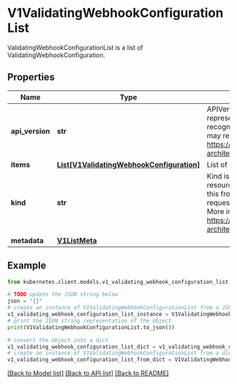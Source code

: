 # V1ValidatingWebhookConfigurationList

ValidatingWebhookConfigurationList is a list of ValidatingWebhookConfiguration.

## Properties

Name | Type | Description | Notes
------------ | ------------- | ------------- | -------------
**api_version** | **str** | APIVersion defines the versioned schema of this representation of an object. Servers should convert recognized schemas to the latest internal value, and may reject unrecognized values. More info: https://git.k8s.io/community/contributors/devel/sig-architecture/api-conventions.md#resources | [optional] 
**items** | [**List[V1ValidatingWebhookConfiguration]**](V1ValidatingWebhookConfiguration.md) | List of ValidatingWebhookConfiguration. | 
**kind** | **str** | Kind is a string value representing the REST resource this object represents. Servers may infer this from the endpoint the kubernetes.client submits requests to. Cannot be updated. In CamelCase. More info: https://git.k8s.io/community/contributors/devel/sig-architecture/api-conventions.md#types-kinds | [optional] 
**metadata** | [**V1ListMeta**](V1ListMeta.md) |  | [optional] 

## Example

```python
from kubernetes.client.models.v1_validating_webhook_configuration_list import V1ValidatingWebhookConfigurationList

# TODO update the JSON string below
json = "{}"
# create an instance of V1ValidatingWebhookConfigurationList from a JSON string
v1_validating_webhook_configuration_list_instance = V1ValidatingWebhookConfigurationList.from_json(json)
# print the JSON string representation of the object
print(V1ValidatingWebhookConfigurationList.to_json())

# convert the object into a dict
v1_validating_webhook_configuration_list_dict = v1_validating_webhook_configuration_list_instance.to_dict()
# create an instance of V1ValidatingWebhookConfigurationList from a dict
v1_validating_webhook_configuration_list_from_dict = V1ValidatingWebhookConfigurationList.from_dict(v1_validating_webhook_configuration_list_dict)
```
[[Back to Model list]](../README.md#documentation-for-models) [[Back to API list]](../README.md#documentation-for-api-endpoints) [[Back to README]](../README.md)


